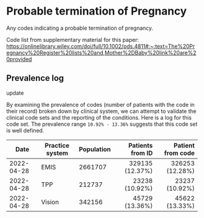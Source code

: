 # Probable termination of Pregnancy

Any codes indicating a probable termination of pregnancy.

Code list from supplementary material for this paper: https://onlinelibrary.wiley.com/doi/full/10.1002/pds.4811#:~:text=The%20Pregnancy%20Register%20lists%20and,Mother%2DBaby%20link%20are%20provided

## Prevalence log

update

By examining the prevalence of codes (number of patients with the code in their record) broken down by clinical system, we can attempt to validate the clinical code sets and the reporting of the conditions. Here is a log for this code set. The prevalence range `10.92% - 13.36%` suggests that this code set is well defined.

| Date       | Practice system | Population | Patients from ID | Patient from code |
| ---------- | --------------- | ---------- | ---------------: | ----------------: |
| 2022-04-28 | EMIS            |  2661707   | 329135 (12.37%)  |  326253 (12.28%)  |
| 2022-04-28 | TPP             |  212737    |  23238 (10.92%)  |   23237 (10.92%)  |
| 2022-04-28 | Vision          |  342156    |  45729 (13.36%)  |   45622 (13.33%)  |
